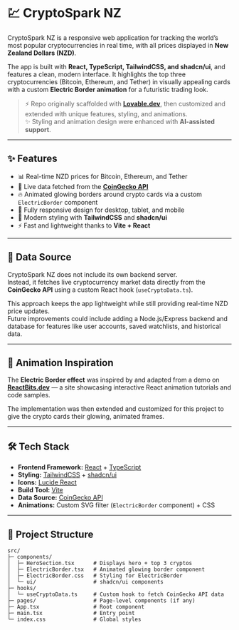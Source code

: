 # 💹 CryptoSpark NZ

CryptoSpark NZ is a responsive web application for tracking the world’s most popular cryptocurrencies in real time, with all prices displayed in **New Zealand Dollars (NZD)**.  

The app is built with **React, TypeScript, TailwindCSS, and shadcn/ui**, and features a clean, modern interface. It highlights the top three cryptocurrencies (Bitcoin, Ethereum, and Tether) in visually appealing cards with a custom **Electric Border animation** for a futuristic trading look.  

> ⚡ Repo originally scaffolded with **[Lovable.dev](https://lovable.dev/)**, then customized and extended with unique features, styling, and animations.  
> ✨ Styling and animation design were enhanced with **AI-assisted support**.

---

## ✨ Features

- 📊 Real-time NZD prices for Bitcoin, Ethereum, and Tether  
- 🔌 Live data fetched from the **[CoinGecko API](https://www.coingecko.com/)**  
- 🔥 Animated glowing borders around crypto cards via a custom `ElectricBorder` component  
- 📱 Fully responsive design for desktop, tablet, and mobile  
- 🎨 Modern styling with **TailwindCSS** and **shadcn/ui**  
- ⚡ Fast and lightweight thanks to **Vite + React**  

---

## 🔌 Data Source

CryptoSpark NZ does not include its own backend server.  
Instead, it fetches live cryptocurrency market data directly from the **CoinGecko API** using a custom React hook (`useCryptoData.ts`).  

This approach keeps the app lightweight while still providing real-time NZD price updates.  
Future improvements could include adding a Node.js/Express backend and database for features like user accounts, saved watchlists, and historical data.

---

## 🎨 Animation Inspiration

The **Electric Border effect** was inspired by and adapted from a demo on **[ReactBits.dev](https://reactbits.dev/animations/electric-border)** — a site showcasing interactive React animation tutorials and code samples.  

The implementation was then extended and customized for this project to give the crypto cards their glowing, animated frames.

---

## 🛠️ Tech Stack

- **Frontend Framework:** [React](https://react.dev/) + [TypeScript](https://www.typescriptlang.org/)  
- **Styling:** [TailwindCSS](https://tailwindcss.com/) + [shadcn/ui](https://ui.shadcn.com/)  
- **Icons:** [Lucide React](https://lucide.dev/)  
- **Build Tool:** [Vite](https://vitejs.dev/)  
- **Data Source:** [CoinGecko API](https://www.coingecko.com/)  
- **Animations:** Custom SVG filter (`ElectricBorder` component) + CSS  

---

## 📂 Project Structure

```plaintext
src/
├─ components/
│  ├─ HeroSection.tsx      # Displays hero + top 3 cryptos
│  ├─ ElectricBorder.tsx   # Animated glowing border component
│  ├─ ElectricBorder.css   # Styling for ElectricBorder
│  └─ ui/                  # shadcn/ui components
├─ hooks/
│  └─ useCryptoData.ts     # Custom hook to fetch CoinGecko API data
├─ pages/                  # Page-level components (if any)
├─ App.tsx                 # Root component
├─ main.tsx                # Entry point
└─ index.css               # Global styles
